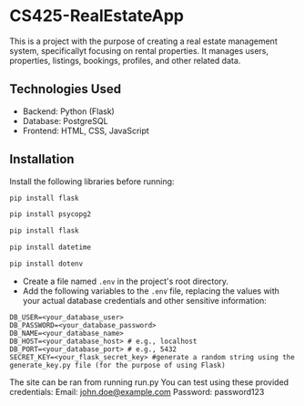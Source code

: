 # CS425-RealEstateApp

This is a project with the purpose of creating a real estate management system, specificallyt focusing on rental properties. It manages users, properties, listings, bookings, profiles, and other related data.

## Technologies Used

* Backend: Python (Flask)
* Database: PostgreSQL
* Frontend: HTML, CSS, JavaScript

## Installation

Install the following libraries before running:
```sh
pip install flask
```
```sh
pip install psycopg2
```
```sh
pip install flask
```
```sh
pip install datetime
```
```sh
pip install dotenv
```

* Create a file named `.env` in the project's root directory.
* Add the following variables to the `.env` file, replacing the values with your actual database credentials and other sensitive information:
```
DB_USER=<your_database_user>
DB_PASSWORD=<your_database_password>
DB_NAME=<your_database_name>
DB_HOST=<your_database_host> # e.g., localhost
DB_PORT=<your_database_port> # e.g., 5432
SECRET_KEY=<your_flask_secret_key> #generate a random string using the generate_key.py file (for the purpose of using Flask)
```
        
The site can be ran from running run.py
You can test using these provided credentials:
Email: john.doe@example.com
Password: password123
